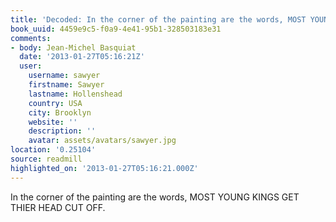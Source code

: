 ```yaml
---
title: 'Decoded: In the corner of the painting are the words, MOST YOUNG KING…'
book_uuid: 4459e9c5-f0a9-4e41-95b1-328503183e31
comments:
- body: Jean-Michel Basquiat
  date: '2013-01-27T05:16:21Z'
  user:
    username: sawyer
    firstname: Sawyer
    lastname: Hollenshead
    country: USA
    city: Brooklyn
    website: ''
    description: ''
    avatar: assets/avatars/sawyer.jpg
location: '0.25104'
source: readmill
highlighted_on: '2013-01-27T05:16:21.000Z'
---
```


In the corner of the painting are the words, MOST YOUNG KINGS GET THIER HEAD CUT OFF.